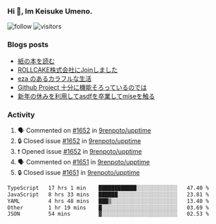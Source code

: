 ### Hi 👋, Im Keisuke Umeno.

<!--
**9renpoto/9renpoto** is a ✨ _special_ ✨ repository because its `README.md` (this file) appears on your GitHub profile.

Here are some ideas to get you started:

- 🔭 I’m currently working on ...
- 🌱 I’m currently learning ...
- 👯 I’m looking to collaborate on ...
- 🤔 I’m looking for help with ...
- 💬 Ask me about ...
- 📫 How to reach me: ...
- 😄 Pronouns: ...
- ⚡ Fun fact: ...
-->

![follow](https://img.shields.io/github/followers/9renpoto?label=Follow&style=social)
![visitors](https://komarev.com/ghpvc/?username=9renpoto&label=Profile%20views&color=0e75b6&style=flat)

### Blogs posts

<!-- BLOG-POST-LIST:START -->
- [紙の本を読む](https://9renpoto.win/entry/2024/02/25/reading-papar-book)
- [ROLLCAKE株式会社にJoinしました](https://9renpoto.win/entry/2024/02/11/join)
- [eza のあるカラフルな生活](https://9renpoto.win/entry/2024/02/01/eza)
- [Github Project 十分に機能そろっているのでは](https://9renpoto.win/entry/2024/01/14/gh-projects)
- [新年の休みを利用してasdfを卒業してmiseを触る](https://9renpoto.win/entry/2024/01/07/mise)
<!-- BLOG-POST-LIST:END -->

### Activity

<!--START_SECTION:activity-->
1. 🗣 Commented on [#1652](https://github.com/9renpoto/upptime/issues/1652#issuecomment-1987800065) in [9renpoto/upptime](https://github.com/9renpoto/upptime)
2. 🔒 Closed issue [#1652](https://github.com/9renpoto/upptime/issues/1652) in [9renpoto/upptime](https://github.com/9renpoto/upptime)
3. ❗ Opened issue [#1652](https://github.com/9renpoto/upptime/issues/1652) in [9renpoto/upptime](https://github.com/9renpoto/upptime)
4. 🗣 Commented on [#1651](https://github.com/9renpoto/upptime/issues/1651#issuecomment-1987693300) in [9renpoto/upptime](https://github.com/9renpoto/upptime)
5. 🔒 Closed issue [#1651](https://github.com/9renpoto/upptime/issues/1651) in [9renpoto/upptime](https://github.com/9renpoto/upptime)
<!--END_SECTION:activity-->

<!--START_SECTION:waka-->

```txt
TypeScript   17 hrs 1 min    ████████████░░░░░░░░░░░░░   47.40 %
JavaScript   8 hrs 33 mins   ██████░░░░░░░░░░░░░░░░░░░   23.81 %
YAML         4 hrs 48 mins   ███▒░░░░░░░░░░░░░░░░░░░░░   13.40 %
Other        1 hr 19 mins    █░░░░░░░░░░░░░░░░░░░░░░░░   03.69 %
JSON         54 mins         ▓░░░░░░░░░░░░░░░░░░░░░░░░   02.53 %
```

<!--END_SECTION:waka-->
